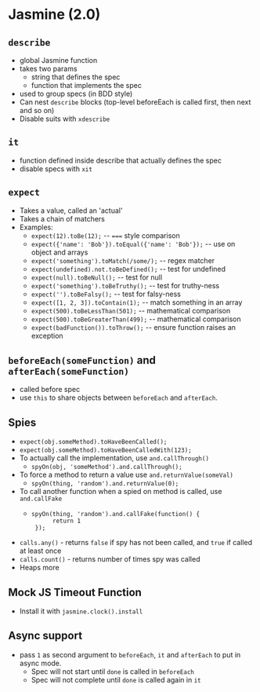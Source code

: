 # Jasmine (2.0)

## ```describe```

* global Jasmine function
* takes two params
  * string that defines the spec
  * function that implements the spec
* used to group specs (in BDD style)
* Can nest ```describe``` blocks (top-level beforeEach is called first, then next and so on)
* Disable suits with ```xdescribe```

## ```it```

* function defined inside describe that actually defines the spec
* disable specs with ```xit```

## ```expect```

* Takes a value, called an 'actual'
* Takes a chain of matchers
* Examples:
  * ```expect(12).toBe(12);``` -- ```===``` style comparison
  * ```expect({'name': 'Bob'}).toEqual({'name': 'Bob'});``` -- use on object and arrays
  * ```expect('something').toMatch(/some/);``` -- regex matcher
  * ```expect(undefined).not.toBeDefined();``` -- test for undefined
  * ```expect(null).toBeNull();``` -- test for null
  * ```expect('something').toBeTruthy();``` -- test for truthy-ness
  * ```expect('').toBeFalsy();``` -- test for falsy-ness
  * ```expect([1, 2, 3]).toContain(1);``` -- match something in an array
  * ```expect(500).toBeLessThan(501);``` -- mathematical comparison
  * ```expect(500).toBeGreaterThan(499);``` -- mathematical comparison
  * ```expect(badFunction()).toThrow();``` -- ensure function raises an exception

## ```beforeEach(someFunction)``` and ```afterEach(someFunction)``` 

* called before spec
* use ```this``` to share objects between ```beforeEach``` and ```afterEach```.

## Spies

* ```expect(obj.someMethod).toHaveBeenCalled();```
* ```expect(obj.someMethod).toHaveBeenCalledWith(123);```
* To actually call the implementation, use ```and.callThrough()```
  * ```spyOn(obj, 'someMethod').and.callThrough();```
* To force a method to return a value use ```and.returnValue(someVal)```
  * ```spyOn(thing, 'random').and.returnValue(0);```
* To call another function when a spied on method is called, use ```and.callFake```
  * ```
    spyOn(thing, 'random').and.callFake(function() {
          return 1
     });
    ```
* ```calls.any()``` - returns ```false``` if spy has not been called, and ```true``` if called at least once
* ```calls.count()``` - returns number of times spy was called
* Heaps more

## Mock JS Timeout Function

* Install it with ```jasmine.clock().install```

## Async support

* pass ```1``` as second argument to ```beforeEach```, ```it``` and ```afterEach``` to put in async mode.
   * Spec will not start until ```done``` is called in ```beforeEach```
   * Spec will not complete until ```done``` is called again in ```it```
